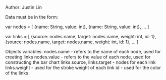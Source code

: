 Author: Justin Lin


Data must be in the form:

var nodes = [
  {name: String, value: int},
  {name: String, value: int},
  ...
]

var links = [
  {source: nodes.name, target: nodes.name, weight: int, id: 1},
  {source: nodes.name, target: nodes.name, weight: int, id: 1},
  ...
]


Objects variables:
nodes.name - refers to the name of each node, used for creating links
nodes.value - refers to the value of each node, used for constructing the bar chart
links.source, links.target - nodes for each link
links.weight - used for the stroke weight of each link
id - used for the color of the links
